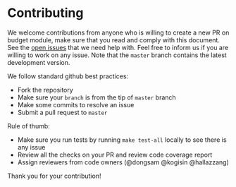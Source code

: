 # Contributing

We welcome contributions from anyone who is willing to create a new PR on budget module, make sure that you read and comply with this document. See the [open issues](https://github.com/tendermint/budget/issues) that we need help with. Feel free to inform us if you are willing to work on any issue. Note that the `master` branch contains the latest development version. 

We follow standard github best practices: 

- Fork the repository
- Make sure your `branch` is from the tip of `master` branch
- Make some commits to resolve an issue
- Submit a pull request to `master`

Rule of thumb:

- Make sure you run tests by running `make test-all` locally to see there is any issue
- Review all the checks on your PR and review code coverage report
- Assign reviewers from code owners (@dongsam @kogisin @hallazzang)

Thank you for your contribution!